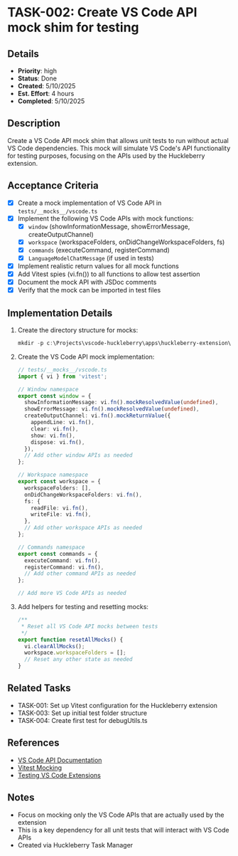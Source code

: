 # TASK-002: Create VS Code API mock shim for testing

## Details
- **Priority**: high
- **Status**: Done
- **Created**: 5/10/2025
- **Est. Effort**: 4 hours
- **Completed**: 5/10/2025

## Description
Create a VS Code API mock shim that allows unit tests to run without actual VS Code dependencies. This mock will simulate VS Code's API functionality for testing purposes, focusing on the APIs used by the Huckleberry extension.

## Acceptance Criteria
- [x] Create a mock implementation of VS Code API in `tests/__mocks__/vscode.ts`
- [x] Implement the following VS Code APIs with mock functions:
  - [x] `window` (showInformationMessage, showErrorMessage, createOutputChannel)
  - [x] `workspace` (workspaceFolders, onDidChangeWorkspaceFolders, fs)
  - [x] `commands` (executeCommand, registerCommand)
  - [x] `LanguageModelChatMessage` (if used in tests)
- [x] Implement realistic return values for all mock functions
- [x] Add Vitest spies (vi.fn()) to all functions to allow test assertion
- [x] Document the mock API with JSDoc comments
- [x] Verify that the mock can be imported in test files

## Implementation Details
1. Create the directory structure for mocks:
   ```powershell
   mkdir -p c:\Projects\vscode-huckleberry\apps\huckleberry-extension\tests\__mocks__
   ```

2. Create the VS Code API mock implementation:
   ```typescript
   // tests/__mocks__/vscode.ts
   import { vi } from 'vitest';
   
   // Window namespace
   export const window = { 
     showInformationMessage: vi.fn().mockResolvedValue(undefined),
     showErrorMessage: vi.fn().mockResolvedValue(undefined),
     createOutputChannel: vi.fn().mockReturnValue({
       appendLine: vi.fn(),
       clear: vi.fn(),
       show: vi.fn(),
       dispose: vi.fn(),
     }),
     // Add other window APIs as needed
   };
   
   // Workspace namespace
   export const workspace = { 
     workspaceFolders: [],
     onDidChangeWorkspaceFolders: vi.fn(),
     fs: {
       readFile: vi.fn(),
       writeFile: vi.fn(),
     },
     // Add other workspace APIs as needed
   };
   
   // Commands namespace
   export const commands = { 
     executeCommand: vi.fn(),
     registerCommand: vi.fn(),
     // Add other command APIs as needed
   };
   
   // Add more VS Code APIs as needed
   ```

3. Add helpers for testing and resetting mocks:
   ```typescript
   /**
    * Reset all VS Code API mocks between tests
    */
   export function resetAllMocks() {
     vi.clearAllMocks();
     workspace.workspaceFolders = [];
     // Reset any other state as needed
   }
   ```

## Related Tasks
- TASK-001: Set up Vitest configuration for the Huckleberry extension
- TASK-003: Set up initial test folder structure
- TASK-004: Create first test for debugUtils.ts

## References
- [VS Code API Documentation](https://code.visualstudio.com/api/references/vscode-api)
- [Vitest Mocking](https://vitest.dev/guide/mocking.html)
- [Testing VS Code Extensions](https://code.visualstudio.com/api/working-with-extensions/testing-extension)

## Notes
- Focus on mocking only the VS Code APIs that are actually used by the extension
- This is a key dependency for all unit tests that will interact with VS Code APIs
- Created via Huckleberry Task Manager
